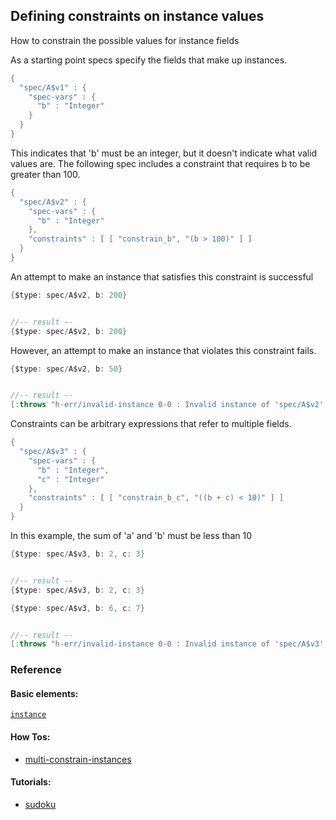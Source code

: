 <!---
  This markdown file was generated. Do not edit.
  -->

## Defining constraints on instance values

How to constrain the possible values for instance fields

As a starting point specs specify the fields that make up instances.

```java
{
  "spec/A$v1" : {
    "spec-vars" : {
      "b" : "Integer"
    }
  }
}
```

This indicates that 'b' must be an integer, but it doesn't indicate what valid values are. The following spec includes a constraint that requires b to be greater than 100.

```java
{
  "spec/A$v2" : {
    "spec-vars" : {
      "b" : "Integer"
    },
    "constraints" : [ [ "constrain_b", "(b > 100)" ] ]
  }
}
```

An attempt to make an instance that satisfies this constraint is successful

```java
{$type: spec/A$v2, b: 200}


//-- result --
{$type: spec/A$v2, b: 200}
```

However, an attempt to make an instance that violates this constraint fails.

```java
{$type: spec/A$v2, b: 50}


//-- result --
[:throws "h-err/invalid-instance 0-0 : Invalid instance of 'spec/A$v2', violates constraints constrain_b"]
```

Constraints can be arbitrary expressions that refer to multiple fields.

```java
{
  "spec/A$v3" : {
    "spec-vars" : {
      "b" : "Integer",
      "c" : "Integer"
    },
    "constraints" : [ [ "constrain_b_c", "((b + c) < 10)" ] ]
  }
}
```

In this example, the sum of 'a' and 'b' must be less than 10

```java
{$type: spec/A$v3, b: 2, c: 3}


//-- result --
{$type: spec/A$v3, b: 2, c: 3}
```

```java
{$type: spec/A$v3, b: 6, c: 7}


//-- result --
[:throws "h-err/invalid-instance 0-0 : Invalid instance of 'spec/A$v3', violates constraints constrain_b_c"]
```

### Reference

#### Basic elements:

[`instance`](../halite_basic-syntax-reference-j.md#instance)

#### How Tos:

* [multi-constrain-instances](../how-to/halite_multi-constrain-instances-j.md)


#### Tutorials:

* [sudoku](../tutorial/halite_sudoku-j.md)


